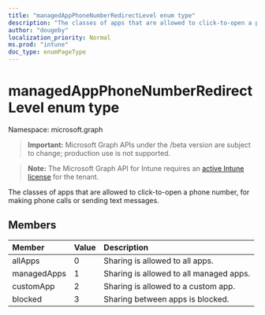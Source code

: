 ```yaml
---
title: "managedAppPhoneNumberRedirectLevel enum type"
description: "The classes of apps that are allowed to click-to-open a phone number, for making phone calls or sending text messages."
author: "dougeby"
localization_priority: Normal
ms.prod: "intune"
doc_type: enumPageType
---
```


# managedAppPhoneNumberRedirectLevel enum type

Namespace: microsoft.graph

> **Important:** Microsoft Graph APIs under the /beta version are subject to change; production use is not supported.

> **Note:** The Microsoft Graph API for Intune requires an [active Intune license](https://go.microsoft.com/fwlink/?linkid=839381) for the tenant.

The classes of apps that are allowed to click-to-open a phone number, for making phone calls or sending text messages.

## Members
|Member|Value|Description|
|:---|:---|:---|
|allApps|0|Sharing is allowed to all apps.|
|managedApps|1|Sharing is allowed to all managed apps.|
|customApp|2|Sharing is allowed to a custom app.|
|blocked|3|Sharing between apps is blocked.|




